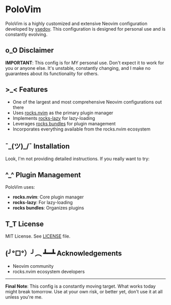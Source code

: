 # PoloVim

PoloVim is a highly customized and extensive Neovim configuration developed by [vsedov](https://github.com/vsedov). This configuration is designed for personal use and is constantly evolving.

## o_O Disclaimer

**IMPORTANT**: This config is for MY personal use. Don't expect it to work for you or anyone else. It's unstable, constantly changing, and I make no guarantees about its functionality for others.

## >_< Features

- One of the largest and most comprehensive Neovim configurations out there
- Uses [rocks.nvim](https://github.com/nvim-neorocks/rocks.nvim) as the primary plugin manager
- Implements [rocks-lazy](https://github.com/nvim-neorocks/rocks-lazy.nvim) for lazy-loading
- Leverages [rocks bundles](https://github.com/nvim-neorocks/rocks.nvim#-bundles) for plugin management
- Incorporates everything available from the rocks.nvim ecosystem

## ¯\_(ツ)_/¯ Installation

Look, I'm not providing detailed instructions. If you really want to try:


## ^_^ Plugin Management

PoloVim uses:

- **rocks.nvim**: Core plugin manager
- **rocks-lazy**: For lazy-loading
- **rocks bundles**: Organizes plugins



## T_T License

MIT License. See [LICENSE](LICENSE) file.

## (╯°□°）╯︵ ┻━┻ Acknowledgements

- Neovim community
- rocks.nvim ecosystem developers

---

**Final Note**: This config is a constantly moving target. What works today might break tomorrow. Use at your own risk, or better yet, don't use it at all unless you're me.




